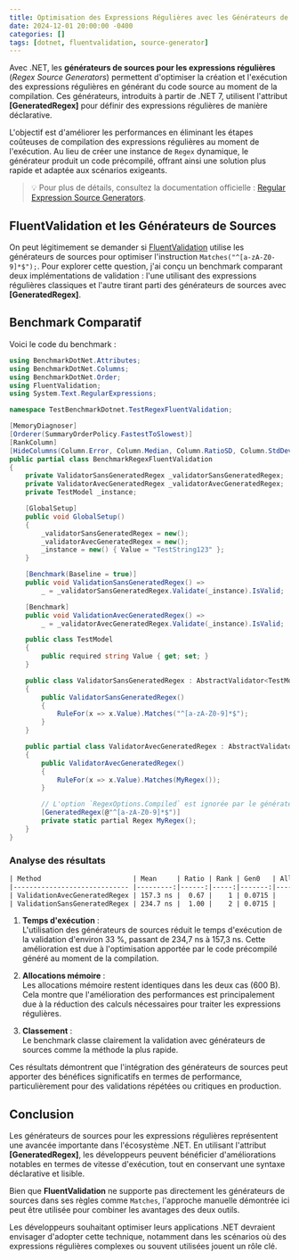 ```yaml
---
title: Optimisation des Expressions Régulières avec les Générateurs de Sources dans .NET
date: 2024-12-01 20:00:00 -0400
categories: []
tags: [dotnet, fluentvalidation, source-generator]
---
```


Avec .NET, les **générateurs de sources pour les expressions régulières** (*Regex Source Generators*) permettent d'optimiser la création et l'exécution des expressions régulières en générant du code source au moment de la compilation. Ces générateurs, introduits à partir de .NET 7, utilisent l'attribut **[GeneratedRegex]** pour définir des expressions régulières de manière déclarative.  

L'objectif est d'améliorer les performances en éliminant les étapes coûteuses de compilation des expressions régulières au moment de l'exécution. Au lieu de créer une instance de `Regex` dynamique, le générateur produit un code précompilé, offrant ainsi une solution plus rapide et adaptée aux scénarios exigeants.  

> 💡 Pour plus de détails, consultez la documentation officielle : [Regular Expression Source Generators](https://learn.microsoft.com/en-us/dotnet/standard/base-types/regular-expression-source-generators).  

## FluentValidation et les Générateurs de Sources  

On peut légitimement se demander si [FluentValidation](https://docs.fluentvalidation.net/en/latest/#) utilise les générateurs de sources pour optimiser l'instruction `Matches("^[a-zA-Z0-9]*$");`. Pour explorer cette question, j'ai conçu un benchmark comparant deux implémentations de validation : l'une utilisant des expressions régulières classiques et l'autre tirant parti des générateurs de sources avec **[GeneratedRegex]**.

## Benchmark Comparatif  

Voici le code du benchmark :  

``` csharp
using BenchmarkDotNet.Attributes;
using BenchmarkDotNet.Columns;
using BenchmarkDotNet.Order;
using FluentValidation;
using System.Text.RegularExpressions;

namespace TestBenchmarkDotnet.TestRegexFluentValidation;

[MemoryDiagnoser]
[Orderer(SummaryOrderPolicy.FastestToSlowest)]
[RankColumn]
[HideColumns(Column.Error, Column.Median, Column.RatioSD, Column.StdDev)]
public partial class BenchmarkRegexFluentValidation
{
    private ValidatorSansGeneratedRegex _validatorSansGeneratedRegex;
    private ValidatorAvecGeneratedRegex _validatorAvecGeneratedRegex;
    private TestModel _instance;

    [GlobalSetup]
    public void GlobalSetup()
    {
        _validatorSansGeneratedRegex = new();
        _validatorAvecGeneratedRegex = new();
        _instance = new() { Value = "TestString123" };
    }

    [Benchmark(Baseline = true)]
    public void ValidationSansGeneratedRegex() =>
        _ = _validatorSansGeneratedRegex.Validate(_instance).IsValid;

    [Benchmark]
    public void ValidationAvecGeneratedRegex() =>
        _ = _validatorAvecGeneratedRegex.Validate(_instance).IsValid;

    public class TestModel
    {
        public required string Value { get; set; }
    }

    public class ValidatorSansGeneratedRegex : AbstractValidator<TestModel>
    {
        public ValidatorSansGeneratedRegex()
        {
            RuleFor(x => x.Value).Matches("^[a-zA-Z0-9]*$");
        }
    }

    public partial class ValidatorAvecGeneratedRegex : AbstractValidator<TestModel>
    {
        public ValidatorAvecGeneratedRegex()
        {
            RuleFor(x => x.Value).Matches(MyRegex());
        }

        // L'option `RegexOptions.Compiled` est ignorée par le générateur et donc non nécessaire.
        [GeneratedRegex(@"^[a-zA-Z0-9]*$")]
        private static partial Regex MyRegex();
    }
}
```

### Analyse des résultats  

```txt
| Method                       | Mean     | Ratio | Rank | Gen0   | Allocated | Alloc Ratio |
|----------------------------- |---------:|------:|-----:|-------:|----------:|------------:|
| ValidationAvecGeneratedRegex | 157.3 ns |  0.67 |    1 | 0.0715 |     600 B |        1.00 |
| ValidationSansGeneratedRegex | 234.7 ns |  1.00 |    2 | 0.0715 |     600 B |        1.00 |
```  

1. **Temps d'exécution** :  
   L'utilisation des générateurs de sources réduit le temps d'exécution de la validation d'environ 33 %, passant de 234,7 ns à 157,3 ns. Cette amélioration est due à l'optimisation apportée par le code précompilé généré au moment de la compilation.

2. **Allocations mémoire** :  
   Les allocations mémoire restent identiques dans les deux cas (600 B). Cela montre que l'amélioration des performances est principalement due à la réduction des calculs nécessaires pour traiter les expressions régulières.

3. **Classement** :  
   Le benchmark classe clairement la validation avec générateurs de sources comme la méthode la plus rapide.

Ces résultats démontrent que l'intégration des générateurs de sources peut apporter des bénéfices significatifs en termes de performance, particulièrement pour des validations répétées ou critiques en production.

## Conclusion  

Les générateurs de sources pour les expressions régulières représentent une avancée importante dans l'écosystème .NET. En utilisant l'attribut **[GeneratedRegex]**, les développeurs peuvent bénéficier d'améliorations notables en termes de vitesse d'exécution, tout en conservant une syntaxe déclarative et lisible.

Bien que **FluentValidation** ne supporte pas directement les générateurs de sources dans ses règles comme `Matches`, l'approche manuelle démontrée ici peut être utilisée pour combiner les avantages des deux outils.

Les développeurs souhaitant optimiser leurs applications .NET devraient envisager d'adopter cette technique, notamment dans les scénarios où des expressions régulières complexes ou souvent utilisées jouent un rôle clé.
